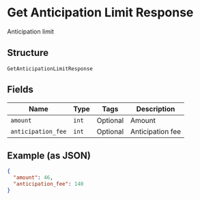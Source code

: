 
# Get Anticipation Limit Response

Anticipation limit

## Structure

`GetAnticipationLimitResponse`

## Fields

| Name | Type | Tags | Description |
|  --- | --- | --- | --- |
| `amount` | `int` | Optional | Amount |
| `anticipation_fee` | `int` | Optional | Anticipation fee |

## Example (as JSON)

```json
{
  "amount": 46,
  "anticipation_fee": 140
}
```

